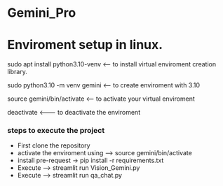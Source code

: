 # Gemini_Pro

# Enviroment setup in linux.
sudo apt install python3.10-venv  <-- to install virtual enviroment creation library.

sudo python3.10 -m venv gemini   <-- to create enviroment with 3.10

source gemini/bin/activate    <-- to activate your virtual enviroment

deactivate     <--- to deactivate the enviroment

### steps to execute the project
<ul>
<li>First clone the repository</li>
<li>activate the enviroment using --> source gemini/bin/activate</li>
<li>install pre-request  -> pip install -r requirements.txt</li>
<li>Execute  --> streamlit run Vision_Gemini.py</li>
<li>Execute  --> streamlit run qa_chat.py</li>

</ul>